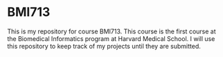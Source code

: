 # BMI713

This is my repository for course BMI713. This course is the first course at the Biomedical Informatics program at Harvard Medical School.
I will use this repository to keep track of my projects until they are submitted.

